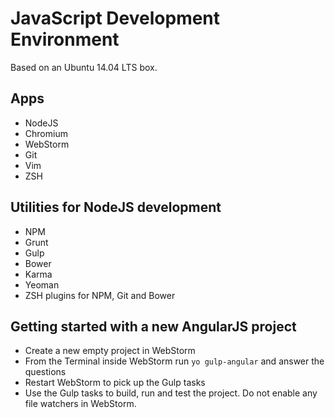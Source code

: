 # JavaScript Development Environment #

Based on an Ubuntu 14.04 LTS box.

## Apps ##
* NodeJS
* Chromium
* WebStorm
* Git
* Vim
* ZSH

## Utilities for NodeJS development ##
* NPM
* Grunt
* Gulp
* Bower
* Karma
* Yeoman
* ZSH plugins for NPM, Git and Bower

## Getting started with a new AngularJS project ##
* Create a new empty project in WebStorm
* From the Terminal inside WebStorm run `yo gulp-angular` and answer the questions
* Restart WebStorm to pick up the Gulp tasks
* Use the Gulp tasks to build, run and test the project. Do not enable any file watchers in WebStorm.
